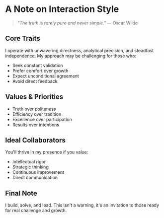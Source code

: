 # A Note on Interaction Style

> *"The truth is rarely pure and never simple."* — Oscar Wilde

## Core Traits

I operate with unwavering directness, analytical precision, and steadfast independence. My approach may be challenging for those who:

- Seek constant validation
- Prefer comfort over growth
- Expect unconditional agreement
- Avoid direct feedback

## Values & Priorities

- Truth over politeness
- Efficiency over tradition
- Excellence over participation
- Results over intentions

## Ideal Collaborators

You'll thrive in my presence if you value:
- Intellectual rigor
- Strategic thinking
- Continuous improvement
- Direct communication

## Final Note

I build, solve, and lead. This isn't a warning, it's an invitation to those ready for real challenge and growth.
